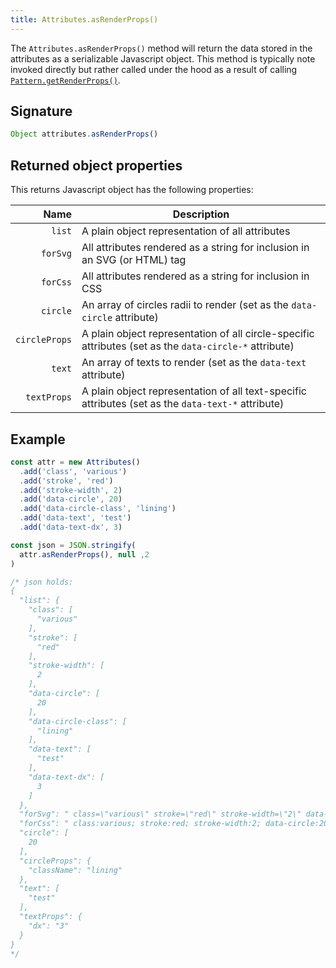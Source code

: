 ```yaml
---
title: Attributes.asRenderProps()
---
```


The `Attributes.asRenderProps()` method will return the data stored in the
attributes as a serializable Javascript object. This method is typically
note invoked directly but rather called under the hood as a result of
calling [`Pattern.getRenderProps()`](/reference/core/pattern/getrenderprops).

## Signature

```js
Object attributes.asRenderProps()
```

## Returned object properties

This returns Javascript object has the following properties:

| Name | Description |
| ----:| ----------- |
| `list`| A plain object representation of all attributes |
| `forSvg`| All attributes rendered as a string for inclusion in an SVG (or HTML) tag |
| `forCss`| All attributes rendered as a string for inclusion in CSS |
| `circle`| An array of circles radii to render  (set as the `data-circle` attribute) |
| `circleProps`| A plain object representation of all circle-specific attributes (set as the `data-circle-*` attribute) |
| `text`| An array of texts to render  (set as the `data-text` attribute) |
| `textProps`| A plain object representation of all text-specific attributes (set as the `data-text-*` attribute) |

## Example

```js
const attr = new Attributes()
  .add('class', 'various')
  .add('stroke', 'red')
  .add('stroke-width', 2)
  .add('data-circle', 20)
  .add('data-circle-class', 'lining')
  .add('data-text', 'test')
  .add('data-text-dx', 3)

const json = JSON.stringify(
  attr.asRenderProps(), null ,2
)

/* json holds:
{
  "list": {
    "class": [
      "various"
    ],
    "stroke": [
      "red"
    ],
    "stroke-width": [
      2
    ],
    "data-circle": [
      20
    ],
    "data-circle-class": [
      "lining"
    ],
    "data-text": [
      "test"
    ],
    "data-text-dx": [
      3
    ]
  },
  "forSvg": " class=\"various\" stroke=\"red\" stroke-width=\"2\" data-circle=\"20\" data-circle-class=\"lining\" data-text=\"test\" data-text-dx=\"3\"",
  "forCss": " class:various; stroke:red; stroke-width:2; data-circle:20; data-circle-class:lining; data-text:test; data-text-dx:3;",
  "circle": [
    20
  ],
  "circleProps": {
    "className": "lining"
  },
  "text": [
    "test"
  ],
  "textProps": {
    "dx": "3"
  }
}
*/
```
